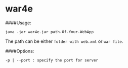 war4e
=======

####Usage:
	
	java -jar war4e.jar path-Of-Your-WebApp
	
The path can be either `folder with web.xml` or `war file`.
	
####Options:
	
	-p | --port : specify the port for server
	
	
